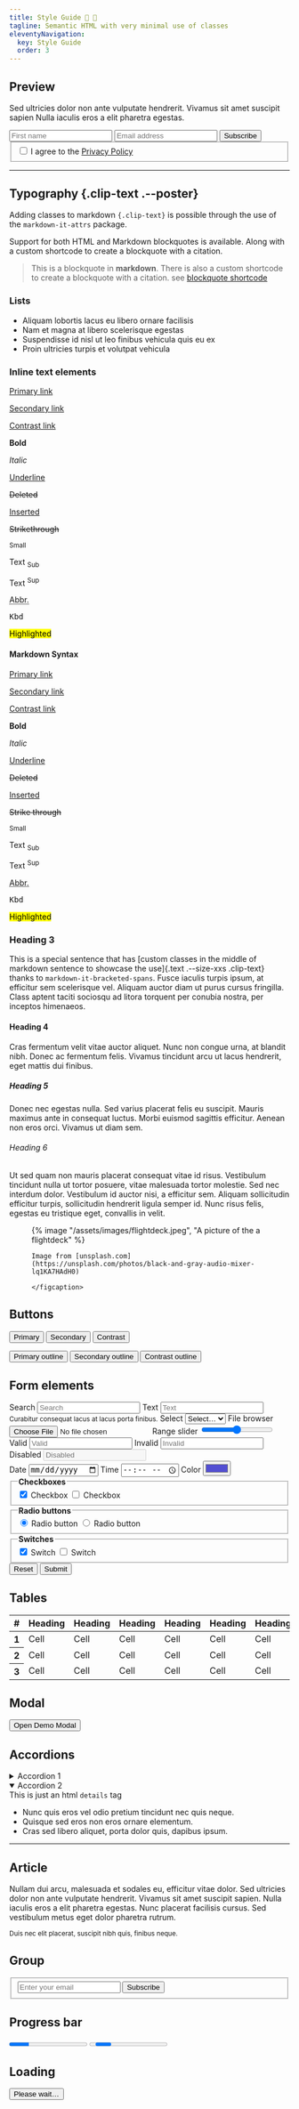 ```yaml
---
title: Style Guide 💅 🎨
tagline: Semantic HTML with very minimal use of classes
eleventyNavigation:
  key: Style Guide
  order: 3
---
```

<!-- Preview -->
<section id="preview">

  ## Preview

  Sed ultricies dolor non ante vulputate hendrerit. Vivamus sit amet suscipit sapien Nulla iaculis eros a elit pharetra egestas.

  <form>
    <div>
      <input
        type="text"
        name="firstname"
        placeholder="First name"
        aria-label="First name"
        required/>
      <input
        type="email"
        name="email"
        placeholder="Email address"
        aria-label="Email address"
        autocomplete="email"
        required/>
      <button type="submit">Subscribe</button>
    </div>
    <fieldset>
      <label for="terms">
        <input type="checkbox" role="switch" id="terms" name="terms"/>
        I agree to the
        <a href="#" onclick="event.preventDefault()">Privacy Policy</a>
      </label>
    </fieldset>
  </form>
</section>
<!-- ./ Preview -->

<hr>

<!-- Typography-->
<section id="typography">

  ## Typography {.clip-text .--poster}

  Adding classes to markdown `{.clip-text}` is possible through the use of the `markdown-it-attrs` package.


  <!-- Blockquote-->
  Support for both HTML and Markdown blockquotes is available. Along with a custom shortcode to create a blockquote with a citation.

  > This is a blockquote in **markdown**. There is also a custom shortcode to create a blockquote with a citation. see [blockquote shortcode](/shortcodes/#blockquote)


  <!-- Lists-->
  ### Lists

  - Aliquam lobortis lacus eu libero ornare facilisis
  - Nam et magna at libero scelerisque egestas
  - Suspendisse id nisl ut leo finibus vehicula quis eu ex
  - Proin ultricies turpis et volutpat vehicula

  <!-- Inline text elements-->
  ### Inline text elements

  <div class="grid --autofit">
    <p><a href="#" onclick="event.preventDefault()">Primary link</a></p>
    <p>
      <a href="#" class="secondary" onclick="event.preventDefault()">Secondary link</a>
    </p>
    <p>
      <a href="#" class="contrast" onclick="event.preventDefault()">Contrast link</a>
    </p>
  </div>
  <div class="grid --autofit">
    <p><strong>Bold</strong></p>
    <p><em>Italic</em></p>
    <p><u>Underline</u></p>
  </div>
  <div class="grid --autofit">
    <p><del>Deleted</del></p>
    <p><ins>Inserted</ins></p>
    <p><s>Strikethrough</s></p>
  </div>
  <div class="grid --autofit">
    <p><small>Small </small></p>
    <p>Text <sub>Sub</sub></p>
    <p>Text <sup>Sup</sup></p>
  </div>
  <div class="grid --autofit">
    <p>
      <abbr title="Abbreviation" data-tooltip="Abbreviation">Abbr.</abbr>
    </p>
    <p><kbd>Kbd</kbd></p>
    <p><mark>Highlighted</mark></p>
  </div>

#### Markdown Syntax

<div class="grid --autofit">

   [Primary link](#)

  <p>
    <a href="#" class="secondary" onclick="event.preventDefault()">Secondary link</a>
  </p>
  <p>
    <a href="#" class="contrast" onclick="event.preventDefault()">Contrast link</a>
  </p>


</div>
<div class="grid --autofit">

   **Bold**

   _Italic_

<p><u>Underline</u></p>


</div>

<div class="grid --autofit">
<p><del>Deleted</del></p>
<p><ins>Inserted</ins></p>

   ~~Strike through~~
</div>
<div class="grid --autofit">
<p><small>Small</small></p>
<p>Text <sub>Sub</sub></p>
<p>Text <sup>Sup</sup></p>
</div>
<div class="grid --autofit">
<p><abbr title="Abbreviation" data-tooltip="Abbreviation">Abbr.</abbr></p>

<p><kbd>Kbd</kbd></p>

<p><mark>Highlighted</mark></p>
</div>

  <!-- Headings-->
  ### Heading 3

  This is a special sentence that has [custom classes in the middle of markdown sentence to showcase the use]{.text .--size-xxs .clip-text} thanks to `markdown-it-bracketed-spans`. Fusce iaculis turpis ipsum, at efficitur
    sem scelerisque vel. Aliquam auctor diam ut purus cursus fringilla. Class aptent taciti
    sociosqu ad litora torquent per conubia nostra, per inceptos himenaeos.

  #### Heading 4

  Cras fermentum velit vitae auctor aliquet. Nunc non congue urna, at blandit nibh. Donec ac
    fermentum felis. Vivamus tincidunt arcu ut lacus hendrerit, eget mattis dui finibus.

  ##### Heading 5

  Donec nec egestas nulla. Sed varius placerat felis eu suscipit. Mauris maximus ante in
    consequat luctus. Morbi euismod sagittis efficitur. Aenean non eros orci. Vivamus ut diam
    sem.

  ###### Heading 6

  Ut sed quam non mauris placerat consequat vitae id risus. Vestibulum tincidunt nulla ut
    tortor posuere, vitae malesuada tortor molestie. Sed nec interdum dolor. Vestibulum id
    auctor nisi, a efficitur sem. Aliquam sollicitudin efficitur turpis, sollicitudin
    hendrerit ligula semper id. Nunc risus felis, egestas eu tristique eget, convallis in
    velit.

  <!-- Medias-->
  <figure>
    {% image "/assets/images/flightdeck.jpeg",
    "A picture of the a flightdeck" %}
    <figcaption>

    Image from [unsplash.com](https://unsplash.com/photos/black-and-gray-audio-mixer-lq1KA7HAdH0)

    </figcaption>
  </figure>
</section>
<!-- ./ Typography-->

<!-- Buttons-->
<section id="buttons">

  ## Buttons

  <p class="grid --autofit">
    <button>Primary</button>
    <button class="secondary">Secondary</button>
    <button class="contrast">Contrast</button>
  </p>

  <p class="grid --autofit">
    <button class="outline">Primary outline</button>
    <button class="outline secondary">Secondary outline</button>
    <button class="outline contrast">Contrast outline</button>
  </p>
</section>
<!-- ./ Buttons -->

<!-- Form elements-->
<section id="form">
  <form>
    <h2>Form elements</h2>
    <!-- Search -->
    <label for="search">Search</label>
    <input type="search" id="search" name="search" placeholder="Search"/>
    <!-- Text -->
    <label for="text">Text</label>
    <input type="text" id="text" name="text" placeholder="Text"/>
    <small>Curabitur consequat lacus at lacus porta finibus.</small>
    <!-- Select -->
    <label for="select">Select</label>
    <select id="select" name="select" required>
      <option value="" selected>Select…</option>
      <option>…</option>
    </select>
    <!-- File browser -->
    <label for="file">File browser
      <input type="file" id="file" name="file"/>
    </label>
    <!-- Range slider control -->
    <label for="range">Range slider
      <input type="range" min="0" max="100" value="50" id="range" name="range"/>
    </label>
    <!-- States -->
    <div class="grid --autofit">
      <label for="valid">
        Valid
        <input type="text" id="valid" name="valid" placeholder="Valid" aria-invalid="false"/>
      </label>
      <label for="invalid">
        Invalid
        <input
        type="text"
        id="invalid"
        name="invalid"
        placeholder="Invalid"
        aria-invalid="true"/>
      </label>
      <label for="disabled">
        Disabled
        <input type="text" id="disabled" name="disabled" placeholder="Disabled" disabled/>
      </label>
    </div>
    <div class="grid --autofit">
      <!-- Date-->
      <label for="date">
        Date
      <input type="date" id="date" name="date"/>
      </label>
      <!-- Time-->
      <label for="time">
        Time
        <input type="time" id="time" name="time"/>
      </label>
      <!-- Color-->
      <label for="color">
        Color
        <input type="color" id="color" name="color" value="#524ed2"/>
      </label>
    </div>
    <div class="grid --autofit">
      <!-- Checkboxes -->
      <fieldset>
        <legend>
          <strong>Checkboxes</strong>
        </legend>
        <label for="checkbox-1">
          <input type="checkbox" id="checkbox-1" name="checkbox-1" checked/>
          Checkbox
        </label>
        <label for="checkbox-2">
          <input type="checkbox" id="checkbox-2" name="checkbox-2"/>
          Checkbox
        </label>
      </fieldset>
      <!-- Radio buttons -->
      <fieldset>
        <legend>
          <strong>Radio buttons</strong>
        </legend>
        <label for="radio-1">
          <input type="radio" id="radio-1" name="radio" value="radio-1" checked/>
          Radio button
        </label>
        <label for="radio-2">
          <input type="radio" id="radio-2" name="radio" value="radio-2"/>
          Radio button
        </label>
      </fieldset>
      <!-- Switch -->
      <fieldset>
        <legend>
          <strong>Switches</strong>
        </legend>
        <label for="switch-1">
          <input type="checkbox" id="switch-1" name="switch-1" role="switch" checked/>
          Switch
        </label>
        <label for="switch-2">
          <input type="checkbox" id="switch-2" name="switch-2" role="switch"/>
          Switch
        </label>
      </fieldset>
    </div>
    <!-- Buttons -->
    <input type="reset" value="Reset" onclick="event.preventDefault()"/>
    <input type="submit" value="Submit" onclick="event.preventDefault()"/>
  </form>
</section>
<!-- ./ Form elements-->

<!-- Tables -->
<section id="tables">

   ## Tables

  <div class="overflow-auto">
    <table class="striped">
      <thead>
        <tr>
          <th scope="col">#</th>
          <th scope="col">Heading</th>
          <th scope="col">Heading</th>
          <th scope="col">Heading</th>
          <th scope="col">Heading</th>
          <th scope="col">Heading</th>
          <th scope="col">Heading</th>
          <th scope="col">Heading</th>
        </tr>
      </thead>
      <tbody>
        <tr>
          <th scope="row">1</th>
          <td>Cell</td>
          <td>Cell</td>
          <td>Cell</td>
          <td>Cell</td>
          <td>Cell</td>
          <td>Cell</td>
          <td>Cell</td>
        </tr>
        <tr>
          <th scope="row">2</th>
          <td>Cell</td>
          <td>Cell</td>
          <td>Cell</td>
          <td>Cell</td>
          <td>Cell</td>
          <td>Cell</td>
          <td>Cell</td>
        </tr>
        <tr>
          <th scope="row">3</th>
          <td>Cell</td>
          <td>Cell</td>
          <td>Cell</td>
          <td>Cell</td>
          <td>Cell</td>
          <td>Cell</td>
          <td>Cell</td>
        </tr>
      </tbody>
    </table>
  </div>
</section>
<!-- ./ Tables -->

<!-- Modal example with AlpineJS -->

<modal x-data="{ dialogOpen: false }">
  <dialog x-bind:open="dialogOpen" @close="dialogOpen = false" @keydown.window.escape="dialogOpen = false">
    <article>
      <header>
        <button aria-label="Close" rel="prev" @click="dialogOpen = false"></button>
        <h3>Confirm your action!</h3>
      </header>
      <p>
        This modal uses at custom HTML tag <code>modal</code> Cras sit amet maximus risus. Pellentesque sodales odio sit amet augue finibuspellentesque. Nullam finibus risus non semper euismod.
      </p>
      <footer>
        <button role="button" class="secondary" @click="dialogOpen = false">Cancel</button>
        <button autofocus @click="dialogOpen = false">Confirm</button>
      </footer>
    </article>
  </dialog>
  <!-- ./ Modal example -->
  <!-- Modal Button -->
  <section id="modal">
    <h2>Modal</h2>
    <button class="contrast" @click="dialogOpen = !dialogOpen">Open Demo Modal</button>
  </section>
  <!-- ./ Modal Button -->
</modal>

<!-- Accordions -->
<section id="accordions">

  ## Accordions

  <details>
    <summary>Accordion 1</summary>
    <p>
    Lorem ipsum dolor sit amet, consectetur adipiscing elit. Pellentesque urna diam,
    tincidunt nec porta sed, auctor id velit. Etiam venenatis nisl ut orci consequat, vitae
    tempus quam commodo. Nulla non mauris ipsum. Aliquam eu posuere orci. Nulla convallis
    lectus rutrum quam hendrerit, in facilisis elit sollicitudin. Mauris pulvinar pulvinar
    mi, dictum tristique elit auctor quis. Maecenas ac ipsum ultrices, porta turpis sit
    amet, congue turpis.
    </p>
  </details>
  <details open>
    <summary>Accordion 2</summary>
      This is just an html <code>details</code> tag
    <ul>
      <li>Nunc quis eros vel odio pretium tincidunt nec quis neque.</li>
      <li>Quisque sed eros non eros ornare elementum.</li>
      <li>Cras sed libero aliquet, porta dolor quis, dapibus ipsum.</li>
    </ul>
  </details>
</section>
<!-- ./ Accordions -->

<hr>
<!-- Article-->
<article id="article"  >

  ## Article

  Nullam dui arcu, malesuada et sodales eu, efficitur vitae dolor. Sed ultricies dolor non
    ante vulputate hendrerit. Vivamus sit amet suscipit sapien. Nulla iaculis eros a elit
    pharetra egestas. Nunc placerat facilisis cursus. Sed vestibulum metus eget dolor pharetra
    rutrum.

  <footer>
    <small>Duis nec elit placerat, suscipit nibh quis, finibus neque.</small>
  </footer>
</article>
<!-- ./ Article-->

<!-- Group -->
<section id="group">

  ## Group

  <form>
    <fieldset role="group">
      <input name="email" type="email" placeholder="Enter your email" autocomplete="email"/>
      <input type="submit" value="Subscribe"/>
    </fieldset>
  </form>
</section>
<!-- ./ Group -->

<!-- Progress -->
<section id="progress">

  ## Progress bar

  <progress id="progress-1" value="25" max="100" ></progress>
  <progress id="progress-2"></progress>
</section>
<!-- ./ Progress -->

<!-- Loading -->
<section id="loading">

  ## Loading

  <article aria-busy="true"></article>
  <button aria-busy="true">Please wait…</button>
</section>
<!-- ./ Loading -->
